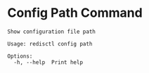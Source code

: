 # Config Path Command

```text
Show configuration file path

Usage: redisctl config path

Options:
  -h, --help  Print help
```

